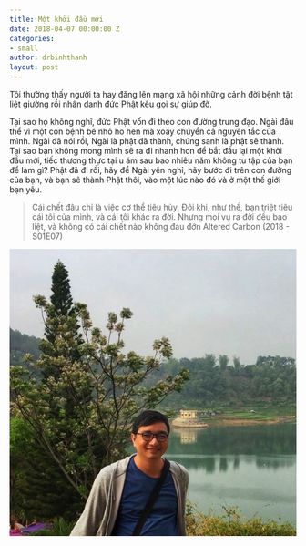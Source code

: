 ```yaml
---
title: Một khởi đầu mới
date: 2018-04-07 00:00:00 Z
categories:
- small
author: drbinhthanh
layout: post
---
```


Tôi thường thấy người ta hay đăng lên mạng xã hội những cảnh đời bệnh tật liệt giường rồi nhân danh đức Phật kêu gọi sự giúp đỡ.

Tại sao họ không nghĩ, đức Phật vốn đi theo con đường trung đạo. Ngài đâu thể vì một con bệnh bé nhỏ ho hen mà xoay chuyển cả nguyên tắc của mình. Ngài đã nói rồi, Ngài là phật đã thành, chúng sanh là phật sẽ thành. Tại sao bạn không mong mình sẽ ra đi nhanh hơn để bắt đầu lại một khởi đầu mới, tiếc thương thực tại u ám sau bao nhiêu năm không tu tập của bạn để làm gì? Phật đã đi rồi, hãy để Ngài yên nghỉ, hãy bước đi trên con đường của bạn, và bạn sẽ thành Phật thôi, vào một lúc nào đó và ở một thế giới bạn yêu.

> Cái chết đâu chỉ là việc cơ thể tiêu hủy.
> Đôi khi, như thế, bạn triệt tiêu cái tôi của mình, và cái tôi khác ra đời.
> Nhưng mọi vụ ra đời đều bạo liệt, và không có cái chết nào không đau đớn
> Altered Carbon (2018 - S01E07)

![me](/assets/img/me.jpeg)
